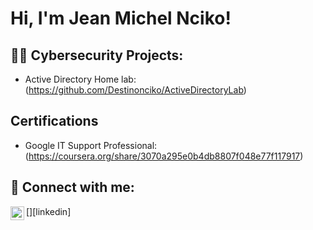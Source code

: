 <h1>Hi, I'm Jean Michel Nciko! </h1>

<h2>👨‍💻 Cybersecurity Projects:</h2>

  - Active Directory Home lab:
   (https://github.com/Destinonciko/ActiveDirectoryLab)

<h2> Certifications</h2>

- Google IT Support Professional: 
  (https://coursera.org/share/3070a295e0b4db8807f048e77f117917)

<h2> 🤳 Connect with me:</h2>
[<img align="left" alt="jean-michel-nciko1310 | LinkedIn" width="22px" src="https://cdn.jsdelivr.net/npm/simple-icons@v3/icons/linkedin.svg" />][linkedin]

[linkedin]: https://www.linkedin.com/in/jean-michel-nciko1310/

<!--
**joshmadakor1/joshmadakor1** is a ✨ _special_ ✨ repository because its `README.md` (this file) appears on your GitHub profile.

Here are some ideas to get you started:

- 🔭 I’m currently working on ...
- 🌱 I’m currently learning ...
- 👯 I’m looking to collaborate on ...
- 🤔 I’m looking for help with ...
- 💬 Ask me about ...
- 📫 How to reach me: ...
- 😄 Pronouns: ...
- ⚡ Fun fact: ...
-->
